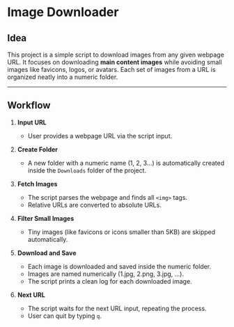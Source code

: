 # Image Downloader

## Idea

This project is a simple script to download images from any given webpage URL. It focuses on downloading **main content images** while avoiding small images like favicons, logos, or avatars. Each set of images from a URL is organized neatly into a numeric folder.

---

## Workflow

1. **Input URL**  
   - User provides a webpage URL via the script input.

2. **Create Folder**  
   - A new folder with a numeric name (1, 2, 3...) is automatically created inside the `Downloads` folder of the project.

3. **Fetch Images**  
   - The script parses the webpage and finds all `<img>` tags.  
   - Relative URLs are converted to absolute URLs.

4. **Filter Small Images**  
   - Tiny images (like favicons or icons smaller than 5KB) are skipped automatically.

5. **Download and Save**  
   - Each image is downloaded and saved inside the numeric folder.  
   - Images are named numerically (1.jpg, 2.png, 3.jpg, ...).  
   - The script prints a clean log for each downloaded image.

6. **Next URL**  
   - The script waits for the next URL input, repeating the process.  
   - User can quit by typing `q`.

